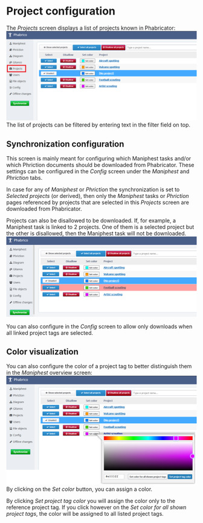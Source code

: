 # Project configuration

 The *Projects* screen displays a list of projects known in Phabricator:
![image-20210411201030515](projects-01.png) The list of projects can be filtered by entering text in the filter field on top.

## Synchronization configuration

This screen is mainly meant for configuring which Maniphest tasks and/or which Phriction documents should be downloaded from Phabricator.
These settings can be configured in the *Config* screen under the *Maniphest* and *Phriction* tabs.

In case for any of *Maniphest* or *Phriction* the synchronization is set to *Selected projects* (or derived), then only the *Maniphest* tasks or *Phriction* pages referenced by projects that are selected in this *Projects* screen are downloaded from Phabricator.

Projects can also be disallowed to be downloaded.
If, for example, a Maniphest task is linked to 2 projects.
One of them is a selected project but the other is disallowed, then the Maniphest task will not be downloaded.
![image-20210411201030517](projects-03.png)

You can also configure in the *Config* screen to allow only downloads when all linked project tags are selected.

## Color visualization

You can also configure the color of a project tag to better distinguish them in the *Maniphest* overview screen:
![image-20210411201030516](projects-02.png) By clicking on the *Set color* button, you can assign a color.

By clicking *Set project tag color* you will assign the color only to the reference project tag.
If you click however on the *Set color for all shown project tags*, the color will be assigned to all listed project tags.

## 